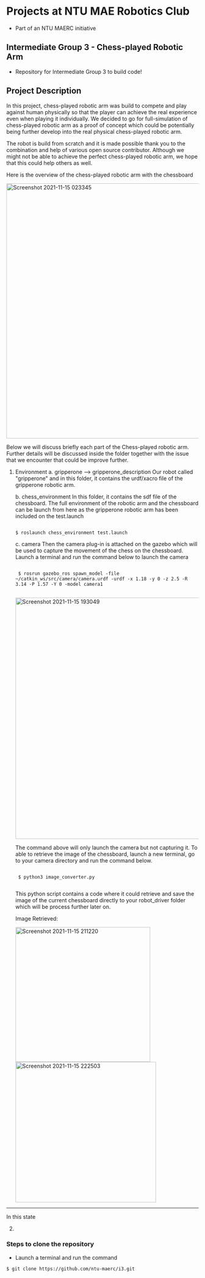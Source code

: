 # Projects at NTU MAE Robotics Club

* Part of an NTU MAERC initiative

## Intermediate Group 3 - Chess-played Robotic Arm

* Repository for Intermediate Group 3 to build code!

## Project Description 
In this project, chess-played robotic arm was build to compete and play against human physically so that the player can achieve the real experience even when playing it individually. We decided to go for full-simulation of chess-played robotic arm as a proof of concept which could be potentially being further develop into the real physical chess-played robotic arm. 

The robot is build from scratch and it is made possible thank you to the combination and help of various open source contributor. Although we might not be able to achieve the perfect chess-played robotic arm, we hope that this could help others as well. 



Here is the overview of the chess-played robotic arm with the chessboard

  <img width="668" alt="Screenshot 2021-11-15 023345" src="https://user-images.githubusercontent.com/90337307/141793068-183b7bc0-cba9-4543-8491-d9807de30003.png">

Below we will discuss briefly each part of the Chess-played robotic arm. Further details will be discussed inside the folder together with the issue that we encounter that could be improve further. 
1. Environment
   a. gripperone --> gripperone_description 
     Our robot called "gripperone" and in this folder, it contains the urdf/xacro file of the gripperone robotic arm.
     
   b. chess_environment
     In this folder, it contains the sdf file of the chessboard. 
     The full environment of the robotic arm and the chessboard can be launch from here as the gripperone robotic arm has been included on the test.launch
     
     ```
     
     $ roslaunch chess_environment test.launch
     
     ```
   
   c. camera
      Then the camera plug-in is attached on the gazebo which will be used to capture the movement of the chess on the chessboard. 
      Launch a terminal and run the command below to launch the camera
     
     ```
     
      $ rosrun gazebo_ros spawn_model -file ~/catkin_ws/src/camera/camera.urdf -urdf -x 1.18 -y 0 -z 2.5 -R 3.14 -P 1.57 -Y 0 -model camera1
      
     ```
     
      <img width="632" alt="Screenshot 2021-11-15 193049" src="https://user-images.githubusercontent.com/90337307/141797921-faab4fc4-02b0-45d8-ba10-cd422cdb27e4.png">

      The command above will only launch the camera but not capturing it. 
      To able to retrieve the image of the chessboard, launch a new terminal, go to your camera directory and run the command below.
      
     ```
     
      $ python3 image_converter.py
      
     ```
      
      This python script contains a code where it could retrieve and save the image of the current chessboard directly to your robot_driver folder which will be process    further later on. 
      
      Image Retrieved:
      
      <img width="353" alt="Screenshot 2021-11-15 211220" src="https://user-images.githubusercontent.com/90337307/141798097-4b1b3a64-760d-4f3a-a811-083aba09e82c.png">
      <img width="368" alt="Screenshot 2021-11-15 222503" src="https://user-images.githubusercontent.com/90337307/141798305-e91f1c57-bdc0-4dda-9884-77e2032dc935.png">

---
In this state

2.  


### Steps to clone the repository
* Launch a terminal and run the command  
```
$ git clone https://github.com/ntu-maerc/i3.git 
```




